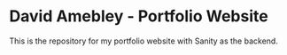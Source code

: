 # David Amebley - Portfolio Website
This is the repository for my portfolio website with Sanity as the backend.
